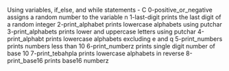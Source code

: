 Using variables, if_else, and while statements - C
0-positive_or_negative assigns a random number to the variable n
1-last-digit prints the last digit of a random integer
2-print_alphabet prints lowercase alphabets using putchar
3-print_alphabets prints lower and uppercase letters using putchar
4-print_alphabt prints lowercase alphabets excluding e and q
5-print_numbers prints numbers less than 10
6-print_numberz prints single digit number of base 10
7-print_tebahpla prints lowercase alphabets in reverse
8-print_base16 prints base16 numberz
